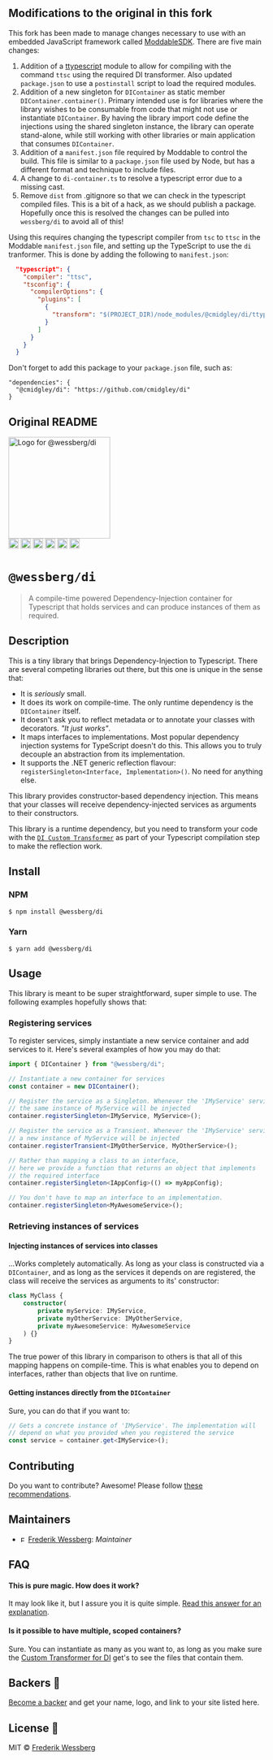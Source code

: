 ## Modifications to the original in this fork

This fork has been made to manage changes necessary to use with an embedded JavaScript framework called
[ModdableSDK](https://github.com/Moddable-OpenSource/moddable). There are five main changes:

1. Addition of a [ttypescript](https://github.com/cevek/ttypescript) module to allow for compiling with the command
   `ttsc` using the required DI transformer. Also updated `package.json` to use a `postinstall` script to load the
   required modules.
2. Addition of a new singleton for `DIContainer` as static member `DIContainer.container()`.  Primary intended use is
   for libraries where the library wishes to be consumable from code that might not use or instantiate `DIContainer`. 
   By having the library import code define the injections using the shared singleton instance, the library can operate
   stand-alone, while still working with other libraries or main application that consumes `DIContainer`.
3. Addition of a `manifest.json` file required by Moddable to control the build. This file is similar to a
   `package.json` file used by Node, but has a different format and technique to include files.
4. A change to `di-container.ts` to resolve a typescript error due to a missing cast.
5. Remove `dist` from .gitignore so that we can check in the typescript compiled files. This is a bit of a hack, as we
   should publish a package. Hopefully once this is resolved the changes can be pulled into `wessberg/di` to avoid all
   of this!

Using this requires changing the typescript compiler from `tsc` to `ttsc` in the Moddable `manifest.json` file, and setting
up the TypeScript to use the `di` tranformer.  This is done by adding the following to `manifest.json`:

```json
  "typescript": {
    "compiler": "ttsc",
    "tsconfig": {
      "compilerOptions": {
        "plugins": [
          {
            "transform": "$(PROJECT_DIR)/node_modules/@cmidgley/di/ttypescript/src/transformer.js"
          }
        ]
      }
    }
  }

```

Don't forget to add this package to your `package.json` file, such as:

```
"dependencies": {
  "@cmidgley/di": "https://github.com/cmidgley/di"
}
```

## Original README

<img alt="Logo for @wessberg/di" src="https://raw.githubusercontent.com/wessberg/di/master/documentation/asset/di-logo.png" height="200"></img><br>
<a href="https://npmcharts.com/compare/@wessberg/di?minimal=true"><img alt="Downloads per month" src="https://img.shields.io/npm/dm/%40wessberg%2Fdi.svg" height="20"></img></a>
<a href="https://david-dm.org/wessberg/di"><img alt="Dependencies" src="https://img.shields.io/david/wessberg/di.svg" height="20"></img></a>
<a href="https://www.npmjs.com/package/@wessberg/di"><img alt="NPM Version" src="https://badge.fury.io/js/%40wessberg%2Fdi.svg" height="20"></img></a>
<a href="https://github.com/wessberg/di/graphs/contributors"><img alt="Contributors" src="https://img.shields.io/github/contributors/wessberg%2Fdi.svg" height="20"></img></a>
<a href="https://opensource.org/licenses/MIT"><img alt="MIT License" src="https://img.shields.io/badge/License-MIT-yellow.svg" height="20"></img></a>
<a href="https://www.patreon.com/bePatron?u=11315442"><img alt="Support on Patreon" src="https://c5.patreon.com/external/logo/become_a_patron_button@2x.png" height="20"></img></a>

# `@wessberg/di`

> A compile-time powered Dependency-Injection container for Typescript that holds services and can produce instances of
> them as required.

## Description

This is a tiny library that brings Dependency-Injection to Typescript. There are several competing libraries out there,
but this one is unique in the sense that:

-   It is _seriously_ small.
-   It does its work on compile-time. The only runtime dependency is the `DIContainer` itself.
-   It doesn't ask you to reflect metadata or to annotate your classes with decorators. _"It just works"_.
-   It maps interfaces to implementations. Most popular dependency injection systems for TypeScript doesn't do this.
    This allows you to truly decouple an abstraction from its implementation.
-   It supports the .NET generic reflection flavour: `registerSingleton<Interface, Implementation>()`. No need for
    anything else.

This library provides constructor-based dependency injection. This means that your classes will receive
dependency-injected services as arguments to their constructors.

This library is a runtime dependency, but you need to transform your code with the
[`DI Custom Transformer`](https://github.com/wessberg/di-compiler) as part of your Typescript compilation step to make
the reflection work.

## Install

### NPM

```
$ npm install @wessberg/di
```

### Yarn

```
$ yarn add @wessberg/di
```

## Usage

This library is meant to be super straightforward, super simple to use. The following examples hopefully shows that:

### Registering services

To register services, simply instantiate a new service container and add services to it. Here's several examples of how
you may do that:

```typescript
import { DIContainer } from "@wessberg/di";

// Instantiate a new container for services
const container = new DIContainer();

// Register the service as a Singleton. Whenever the 'IMyService' service is requested,
// the same instance of MyService will be injected
container.registerSingleton<IMyService, MyService>();

// Register the service as a Transient. Whenever the 'IMyService' service is requested,
// a new instance of MyService will be injected
container.registerTransient<IMyOtherService, MyOtherService>();

// Rather than mapping a class to an interface,
// here we provide a function that returns an object that implements
// the required interface
container.registerSingleton<IAppConfig>(() => myAppConfig);

// You don't have to map an interface to an implementation.
container.registerSingleton<MyAwesomeService>();
```

### Retrieving instances of services

#### Injecting instances of services into classes

...Works completely automatically. As long as your class is constructed via a `DIContainer`, and as long as the services
it depends on are registered, the class will receive the services as arguments to its' constructor:

```typescript
class MyClass {
	constructor(
		private myService: IMyService,
		private myOtherService: IMyOtherService,
		private myAwesomeService: MyAwesomeService
	) {}
}
```

The true power of this library in comparison to others is that all of this mapping happens on compile-time. This is what
enables you to depend on interfaces, rather than objects that live on runtime.

#### Getting instances directly from the `DIContainer`

Sure, you can do that if you want to:

```typescript
// Gets a concrete instance of 'IMyService'. The implementation will
// depend on what you provided when you registered the service
const service = container.get<IMyService>();
```

## Contributing

Do you want to contribute? Awesome! Please follow [these recommendations](./CONTRIBUTING.md).

## Maintainers

-   <a href="https://github.com/wessberg"><img alt="Frederik Wessberg" src="https://avatars2.githubusercontent.com/u/20454213?s=460&v=4" height="11"></img></a>
    [Frederik Wessberg](https://github.com/wessberg): _Maintainer_

## FAQ

#### This is pure magic. How does it work?

It may look like it, but I assure you it is quite simple.
[Read this answer for an explanation](https://github.com/wessberg/di-compiler#how-does-it-work-exactly).

#### Is it possible to have multiple, scoped containers?

Sure. You can instantiate as many as you want to, as long as you make sure the
[Custom Transformer for DI](https://github.com/wessberg/di-compiler) get's to see the files that contain them.

## Backers 🏅

[Become a backer](https://www.patreon.com/bePatron?u=11315442) and get your name, logo, and link to your site listed
here.

## License 📄

MIT © [Frederik Wessberg](https://github.com/wessberg)
